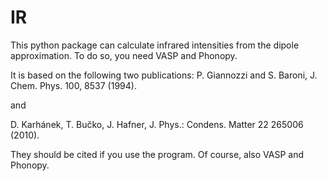 # IR
This python package can calculate infrared intensities from the dipole approximation. To do so, you need VASP and Phonopy. 

It is based on the following two publications:
P. Giannozzi and S. Baroni, J. Chem. Phys. 100, 8537 (1994). 

and

D. Karhánek, T. Bučko, J. Hafner, J. Phys.: Condens. Matter 22 265006 (2010). 

They should be cited if you use the program. Of course, also VASP and Phonopy.


